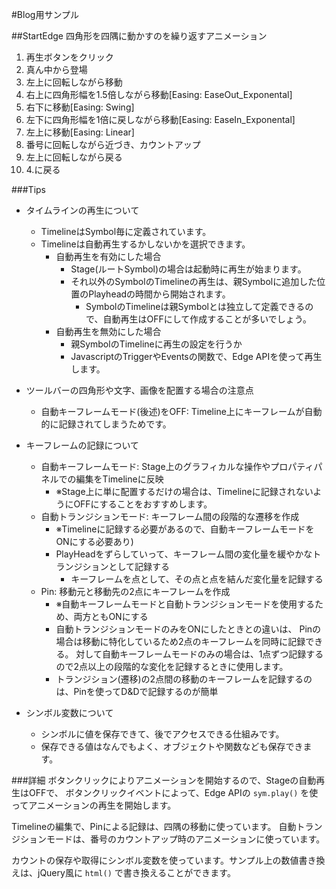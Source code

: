 #Blog用サンプル

##StartEdge
四角形を四隅に動かすのを繰り返すアニメーション

1. 再生ボタンをクリック
2. 真ん中から登場
3. 左上に回転しながら移動
4. 右上に四角形幅を1.5倍しながら移動[Easing: EaseOut_Exponental]
5. 右下に移動[Easing: Swing]
6. 左下に四角形幅を1倍に戻しながら移動[Easing: EaseIn_Exponental]
7. 左上に移動[Easing: Linear]
8. 番号に回転しながら近づき、カウントアップ
9. 左上に回転しながら戻る
10. 4.に戻る

###Tips


- タイムラインの再生について
    - TimelineはSymbol毎に定義されています。
    - Timelineは自動再生するかしないかを選択できます。
        - 自動再生を有効にした場合
            - Stage(ルートSymbol)の場合は起動時に再生が始まります。
            - それ以外のSymbolのTimelineの再生は、親Symbolに追加した位置のPlayheadの時間から開始されます。
                - SymbolのTimelineは親Symbolとは独立して定義できるので、自動再生はOFFにして作成することが多いでしょう。
        - 自動再生を無効にした場合
            - 親SymbolのTimelineに再生の設定を行うか
            - JavascriptのTriggerやEventsの関数で、Edge APIを使って再生します。

- ツールバーの四角形や文字、画像を配置する場合の注意点
    - 自動キーフレームモード(後述)をOFF: Timeline上にキーフレームが自動的に記録されてしまうためです。

- キーフレームの記録について
    - 自動キーフレームモード: Stage上のグラフィカルな操作やプロパティパネルでの編集をTimelineに反映
        - ※Stage上に単に配置するだけの場合は、Timelineに記録されないようにOFFにすることをおすすめします。
    - 自動トランジションモード: キーフレーム間の段階的な遷移を作成
        - ※Timelineに記録する必要があるので、自動キーフレームモードをONにする必要あり)
        - PlayHeadをずらしていって、キーフレーム間の変化量を緩やかなトランジションとして記録する
            - キーフレームを点として、その点と点を結んだ変化量を記録する
    - Pin: 移動元と移動先の2点にキーフレームを作成
        - ※自動キーフレームモードと自動トランジションモードを使用するため、両方ともONにする
        - 自動トランジションモードのみをONにしたときとの違いは、
        Pinの場合は移動に特化しているため2点のキーフレームを同時に記録できる。
        対して自動キーフレームモードのみの場合は、1点ずつ記録するので2点以上の段階的な変化を記録するときに使用します。
        - トランジション(遷移)の2点間の移動のキーフレームを記録するのは、Pinを使ってD&Dで記録するのが簡単

- シンボル変数について
    - シンボルに値を保存できて、後でアクセスできる仕組みです。
    - 保存できる値はなんでもよく、オブジェクトや関数なども保存できます。

###詳細
ボタンクリックによりアニメーションを開始するので、Stageの自動再生はOFFで、
ボタンクリックイベントによって、Edge APIの `sym.play()` を使ってアニメーションの再生を開始します。

Timelineの編集で、Pinによる記録は、四隅の移動に使っています。
自動トランジションモードは、番号のカウントアップ時のアニメーションに使っています。

カウントの保存や取得にシンボル変数を使っています。サンプル上の数値書き換えは、jQuery風に `html()` で書き換えることができます。

